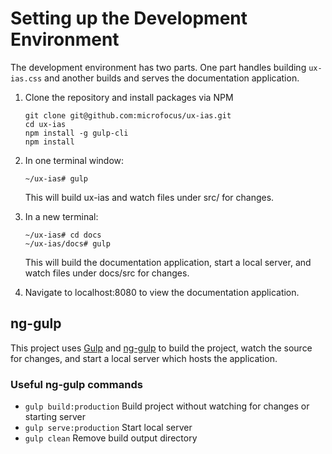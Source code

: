 # Setting up the Development Environment

The development environment has two parts. One part handles building `ux-ias.css` and another builds and 
serves the documentation application.

1. Clone the repository and install packages via NPM

       git clone git@github.com:microfocus/ux-ias.git
       cd ux-ias
       npm install -g gulp-cli
       npm install

2. In one terminal window:

       ~/ux-ias# gulp
       
   This will build ux-ias and watch files under src/ for changes.
   
3. In a new terminal:

       ~/ux-ias# cd docs
       ~/ux-ias/docs# gulp

   This will build the documentation application, start a local server, and watch files under docs/src for changes.

4. Navigate to localhost:8080 to view the documentation application.

## ng-gulp

This project uses [Gulp](https://gulpjs.com/) and 
[ng-gulp](https://github.com/jedwardhawkins/ng-gulp) to build the project, watch the source for changes, and start
a local server which hosts the application.

### Useful ng-gulp commands

- `gulp build:production` Build project without watching for changes or starting server
- `gulp serve:production` Start local server
- `gulp clean` Remove build output directory
